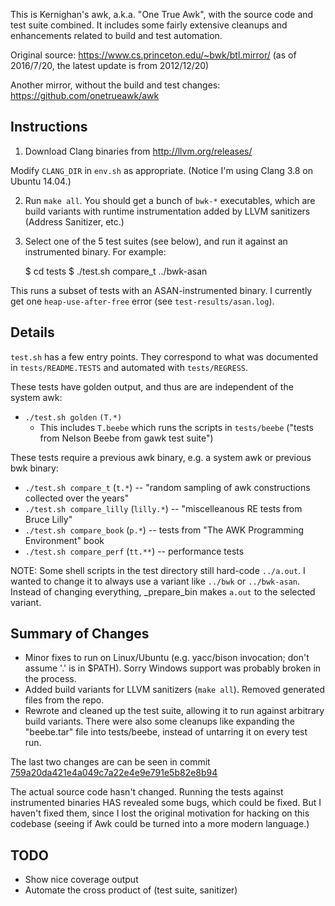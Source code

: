 This is Kernighan's awk, a.k.a. "One True Awk", with the source code and test
suite combined.  It includes some fairly extensive cleanups and enhancements
related to build and test automation.

Original source: https://www.cs.princeton.edu/~bwk/btl.mirror/ (as of
2016/7/20, the latest update is from 2012/12/20)

Another mirror, without the build and test changes:
https://github.com/onetrueawk/awk

Instructions
------------

1) Download Clang binaries from http://llvm.org/releases/

Modify `CLANG_DIR` in `env.sh` as appropriate.  (Notice I'm using Clang 3.8 on
Ubuntu 14.04.)

2) Run `make all`.  You should get a bunch of `bwk-*` executables, which are
build variants with runtime instrumentation added by LLVM sanitizers (Address
Sanitizer, etc.)

3) Select one of the 5 test suites (see below), and run it against an
instrumented binary.  For example:

    $ cd tests
    $ ./test.sh compare_t ../bwk-asan

This runs a subset of tests with an ASAN-instrumented binary.  I currently get
one `heap-use-after-free` error (see `test-results/asan.log`).

Details
-------

`test.sh` has a few entry points.  They correspond to what was documented in
`tests/README.TESTS` and automated with `tests/REGRESS`.

These tests have golden output, and thus are are independent of the system awk:

- `./test.sh golden` `(T.*)`
  - This includes `T.beebe` which runs the scripts in `tests/beebe` ("tests from
    Nelson Beebe from gawk test suite")

These tests require a previous awk binary, e.g. a system awk or previous bwk
binary:

- `./test.sh compare_t` (`t.*`) -- "random sampling of awk constructions
  collected over the years"
- `./test.sh compare_lilly` (`lilly.*`) -- "miscelleanous RE tests from Bruce
  Lilly"
- `./test.sh compare_book` (`p.*`) -- tests from "The AWK Programming
  Environment" book
- `./test.sh compare_perf` (`tt.**`) -- performance tests

NOTE: Some shell scripts in the test directory still hard-code `../a.out`.  I
wanted to change it to always use a variant like `../bwk` or `../bwk-asan`.
Instead of changing everything, _prepare_bin makes `a.out` to the selected
variant.

Summary of Changes
------------------

- Minor fixes to run on Linux/Ubuntu (e.g. yacc/bison invocation; don't assume '.' is in $PATH).
  Sorry Windows support was probably broken in the process.
- Added build variants for LLVM sanitizers (`make all`).  Removed generated files from the repo.
- Rewrote and cleaned up the test suite, allowing it to run against arbitrary
  build variants.  There were also some cleanups like expanding the "beebe.tar"
  file into tests/beebe, instead of untarring it on every test run.

The last two changes are can be seen in commit
[759a20da421e4a049c7a22e4e9e791e5b82e8b94](https://github.com/andychu/bwk/commit/759a20da421e4a049c7a22e4e9e791e5b82e8b94)

The actual source code hasn't changed.  Running the tests against instrumented
binaries HAS revealed some bugs, which could be fixed.  But I haven't fixed
them, since I lost the original motivation for hacking on this codebase (seeing
if Awk could be turned into a more modern language.)

TODO
----

- Show nice coverage output
- Automate the cross product of (test suite, sanitizer)
